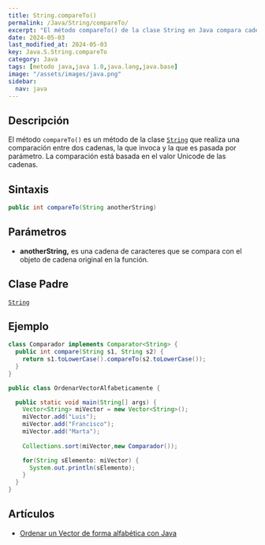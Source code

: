 ```yaml
---
title: String.compareTo()
permalink: /Java/String/compareTo/
excerpt: "El método compareTo() de la clase String en Java compara cadenas basándose en su valor Unicode."
date: 2024-05-03
last_modified_at: 2024-05-03
key: Java.S.String.compareTo
category: Java
tags: [metodo java,java 1.0,java.lang,java.base]
image: "/assets/images/java.png"
sidebar:
  nav: java
---
```


## Descripción


El método `compareTo()` es un método de la clase [`String`](https://www.w3api.com/Java/String/) que realiza una comparación entre dos cadenas, la que invoca y la que es pasada por parámetro. La comparación está basada en el valor Unicode de las cadenas.


## Sintaxis


```java
public int compareTo(String anotherString)
```


## Parámetros

- **anotherString,** es una cadena de caracteres que se compara con el objeto de cadena original en la función.

## Clase Padre


[`String`](https://www.w3api.com/Java/String/)


## Ejemplo


```java
class Comparador implements Comparator<String> {
  public int compare(String s1, String s2) {        	
    return s1.toLowerCase().compareTo(s2.toLowerCase());
  }
}

public class OrdenarVectorAlfabeticamente {

  public static void main(String[] args) {
    Vector<String> miVector = new Vector<String>();
    miVector.add("Luis");
    miVector.add("Francisco");
    miVector.add("Marta");
				
    Collections.sort(miVector,new Comparador());

    for(String sElemento: miVector) {
      System.out.println(sElemento);
    }
  }
}

```


## Artículos

- [Ordenar un Vector de forma alfabética con Java](http://lineadecodigo.com/java/ordenar-un-vector-de-forma-alfabetica-con-java/)
